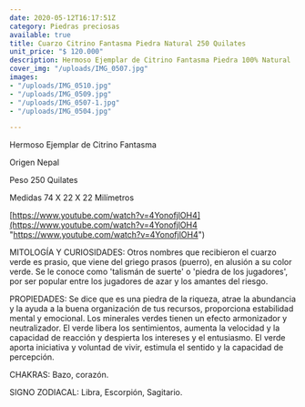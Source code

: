 ```yaml
---
date: 2020-05-12T16:17:51Z
category: Piedras preciosas
available: true
title: Cuarzo Citrino Fantasma Piedra Natural 250 Quilates
unit_price: "$ 120.000"
description: Hermoso Ejemplar de Citrino Fantasma Piedra 100% Natural
cover_img: "/uploads/IMG_0507.jpg"
images:
- "/uploads/IMG_0510.jpg"
- "/uploads/IMG_0509.jpg"
- "/uploads/IMG_0507-1.jpg"
- "/uploads/IMG_0504.jpg"

---
```

Hermoso Ejemplar de Citrino Fantasma 

Origen Nepal

Peso 250 Quilates 

Medidas 74 X 22 X 22 Milímetros 

[https://www.youtube.com/watch?v=4YonofjlOH4](https://www.youtube.com/watch?v=4YonofjlOH4 "https://www.youtube.com/watch?v=4YonofjlOH4")

MITOLOGÍA Y CURIOSIDADES: Otros nombres que recibieron el cuarzo verde es prasio, que viene del griego prasos (puerro), en alusión a su color verde. Se le conoce como 'talismán de suerte' o 'piedra de los jugadores', por ser popular entre los jugadores de azar y los amantes del riesgo.

PROPIEDADES: Se dice que es una piedra de la riqueza, atrae la abundancia y la ayuda a la buena organización de tus recursos, proporciona estabilidad mental y emocional. Los minerales verdes tienen un efecto armonizador y neutralizador. El verde libera los sentimientos, aumenta la velocidad y la capacidad de reacción y despierta los intereses y el entusiasmo. El verde aporta iniciativa y voluntad de vivir, estimula el sentido y la capacidad de percepción.

CHAKRAS: Bazo, corazón.

SIGNO ZODIACAL: Libra, Escorpión, Sagitario.